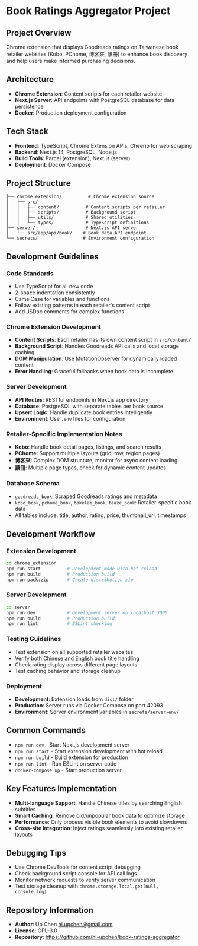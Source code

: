 # Book Ratings Aggregator Project

## Project Overview
Chrome extension that displays Goodreads ratings on Taiwanese book retailer websites (Kobo, PChome, 博客來, 讀冊) to enhance book discovery and help users make informed purchasing decisions.

## Architecture
- **Chrome Extension**: Content scripts for each retailer website
- **Next.js Server**: API endpoints with PostgreSQL database for data persistence
- **Docker**: Production deployment configuration

## Tech Stack
- **Frontend**: TypeScript, Chrome Extension APIs, Cheerio for web scraping
- **Backend**: Next.js 14, PostgreSQL, Node.js
- **Build Tools**: Parcel (extension), Next.js (server)
- **Deployment**: Docker Compose

## Project Structure
```
├── chrome_extension/          # Chrome extension source
│   ├── src/
│   │   ├── content/          # Content scripts per retailer
│   │   ├── scripts/          # Background script
│   │   ├── utils/            # Shared utilities
│   │   └── types/            # TypeScript definitions
├── server/                   # Next.js API server
│   └── src/app/api/book/    # Book data API endpoint
└── secrets/                 # Environment configuration
```

## Development Guidelines

### Code Standards
- Use TypeScript for all new code
- 2-space indentation consistently
- CamelCase for variables and functions
- Follow existing patterns in each retailer's content script
- Add JSDoc comments for complex functions

### Chrome Extension Development
- **Content Scripts**: Each retailer has its own content script in `src/content/`
- **Background Script**: Handles Goodreads API calls and local storage caching
- **DOM Manipulation**: Use MutationObserver for dynamically loaded content
- **Error Handling**: Graceful fallbacks when book data is incomplete

### Server Development
- **API Routes**: RESTful endpoints in Next.js app directory
- **Database**: PostgreSQL with separate tables per book source
- **Upsert Logic**: Handle duplicate book entries intelligently
- **Environment**: Use `.env` files for configuration

### Retailer-Specific Implementation Notes
- **Kobo**: Handle book detail pages, listings, and search results
- **PChome**: Support multiple layouts (grid, row, region pages)
- **博客來**: Complex DOM structure, monitor for async content loading
- **讀冊**: Multiple page types, check for dynamic content updates

### Database Schema
- `goodreads_book`: Scraped Goodreads ratings and metadata
- `kobo_book`, `pchome_book`, `bokelai_book`, `taaze_book`: Retailer-specific book data
- All tables include: title, author, rating, price, thumbnail_url, timestamps

## Development Workflow

### Extension Development
```bash
cd chrome_extension
npm run start          # Development mode with hot reload
npm run build          # Production build
npm run pack:zip       # Create distribution zip
```

### Server Development
```bash
cd server
npm run dev            # Development server on localhost:3000
npm run build          # Production build
npm run lint           # ESLint checking
```

### Testing Guidelines
- Test extension on all supported retailer websites
- Verify both Chinese and English book title handling
- Check rating display across different page layouts
- Test caching behavior and storage cleanup

### Deployment
- **Development**: Extension loads from `dist/` folder
- **Production**: Server runs via Docker Compose on port 42093
- **Environment**: Server environment variables in `secrets/server-env/`

## Common Commands
- `npm run dev` - Start Next.js development server
- `npm run start` - Start extension development with hot reload
- `npm run build` - Build extension for production
- `npm run lint` - Run ESLint on server code
- `docker-compose up` - Start production server

## Key Features Implementation
- **Multi-language Support**: Handle Chinese titles by searching English subtitles
- **Smart Caching**: Remove old/unpopular book data to optimize storage
- **Performance**: Only process visible book elements to avoid slowdowns
- **Cross-site Integration**: Inject ratings seamlessly into existing retailer layouts

## Debugging Tips
- Use Chrome DevTools for content script debugging
- Check background script console for API call logs
- Monitor network requests to verify server communication
- Test storage cleanup with `chrome.storage.local.get(null, console.log)`

## Repository Information
- **Author**: Up Chen <hi.upchen@gmail.com>
- **License**: GPL-3.0
- **Repository**: https://github.com/hi-upchen/book-ratings-aggregator